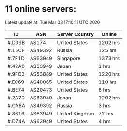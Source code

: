 # 11 online servers:

Latest update at: Tue Mar 03 17:10:11 UTC 2020

| ID | ASN | Server Country | Online |
| -- | --- | -------------- | ------ |
| #.D09B | AS174 | United States | 1202 hrs |
| #.15CF | AS49392 | Russia | 125 hrs |
| #.7F1D | AS63949 | Singapore | 1373 hrs |
| #.42A0 | AS63949 | Japan | 1 hrs |
| #.9FC3 | AS53889 | United States | 1220 hrs |
| #.E069 | AS40065 | United States | 110 hrs |
| #.BE74 | AS20473 | United States | 8 hrs |
| #.2A79 | AS63949 | Japan | 1202 hrs |
| #.CA8A | AS49392 | Russia | 3 hrs |
| #.8616 | AS63949 | United Kingdom | 72 hrs |
| #.D74A | AS63949 | United States | 4 hrs |

